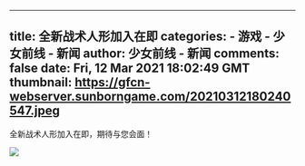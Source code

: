 
---
title: 全新战术人形加入在即
categories: 
    - 游戏
    - 少女前线 - 新闻
author: 少女前线 - 新闻
comments: false
date: Fri, 12 Mar 2021 18:02:49 GMT
thumbnail: https://gfcn-webserver.sunborngame.com/20210312180240547.jpeg
---

<div>   
<p>全新战术人形加入在即，期待与您会面！</p><p><img src="https://gfcn-webserver.sunborngame.com/20210312180240547.jpeg" style="max-width:100%;" referrerpolicy="no-referrer"><br></p>  
</div>
            